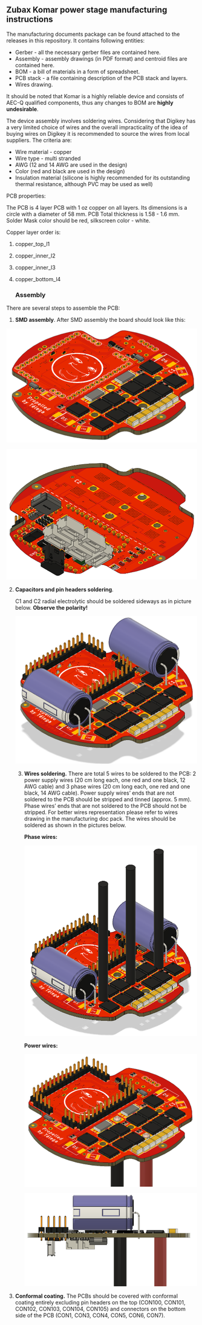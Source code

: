 ## Zubax Komar power stage manufacturing instructions

The manufacturing documents package can be found attached to the releases in this repository. It contains following entities:

* Gerber - all the necessary gerber files are contained here.
* Assembly - assembly drawings (in PDF format) and centroid files are contained here.
* BOM - a bill of materials in a form of spreadsheet.
* PCB stack - a file containing description of the PCB stack and layers.
* Wires drawing.

It should be noted that Komar is a highly reliable device and consists of AEC-Q qualified components, thus any changes to BOM are **highly undesirable**.

The device assembly involves soldering wires. Considering that Digikey has a very limited choice of wires and the overall impracticality of the idea of buying wires on Digikey it is recommended to source the wires from local suppliers. The criteria are:

* Wire material - copper
* Wire type - multi stranded
* AWG (12 and 14 AWG are used in the design)
* Color (red and black are used in the design)
* Insulation material (silicone is highly recommended for its outstanding thermal resistance, although PVC may be used as well)



PCB properties:

The PCB is 4 layer PCB with 1 oz copper on all layers. Its dimensions is a circle with a diameter of 58 mm. PCB Total thickness is 1.58 - 1.6 mm. Solder Mask color should be red, silkscreen color - white. 

Copper layer order is:

1. copper_top_l1

2. copper_inner_l2

3. copper_inner_l3

4. copper_bottom_l4

   

   ### Assembly

There are several steps to assemble the PCB:

1. **SMD assembly**. After SMD assembly the board should look like this:

![img](pics/1.jpg)

![img](pics/2.jpg)

2. **Capacitors and pin headers soldering**.

   C1 and C2 radial electrolytic should be soldered sideways as in picture below. **Observe the polarity!**

   ![img](pics/3.jpg)

   3. **Wires soldering.** There are total 5 wires to be soldered to the PCB: 2 power supply wires (20 cm long each, one red and one black, 12 AWG cable) and 3 phase wires (20 cm long each, one red and one black, 14 AWG cable). Power supply wires’ ends that are not soldered to the PCB should be stripped and tinned (approx. 5 mm). Phase wires’ ends that are not soldered to the PCB should not be stripped. For better wires representation please refer to wires drawing in the manufacturing doc pack. The wires should be soldered as shown in the pictures below.

      **Phase wires:**

      ![img](pics/4.jpg)

      **Power wires:**

      ![img](pics/5.jpg)

      ![img](pics/6.jpg)

4. **Conformal coating.** The PCBs should be covered with conformal coating entirely excluding pin headers on the top (CON100, CON101, CON102, CON103, CON104, CON105) and connectors on the bottom side of the PCB (CON1, CON3, CON4, CON5, CON6, CON7). 